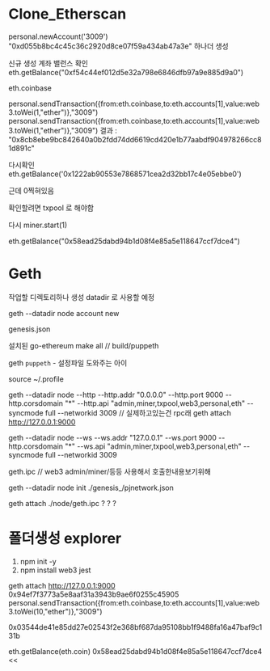 # Clone_Etherscan

personal.newAccount('3009')
"0xd055b8bc4c45c36c2920d8ce07f59a434ab47a3e"
하나더 생성

신규 생성 계좌 밸런스 확인
eth.getBalance("0xf54c44ef012d5e32a798e6846dfb97a9e885d9a0")

eth.coinbase

personal.sendTransaction({from:eth.coinbase,to:eth.accounts[1],value:web3.toWei(1,"ether")},"3009")
personal.sendTransaction({from:eth.coinbase,to:eth.accounts[1],value:web3.toWei(1,"ether")},"3009")
결과 : "0x8cb8ebe9bc842640a0b2fdd74dd6619cd420e1b77aabdf904978266cc81d891c"

다시확인 eth.getBalance('0x1222ab90553e7868571cea2d32bb17c4e05ebbe0')

근데 0찍혀있음

확인할려면 txpool 로 해야함

다시 miner.start(1)

eth.getBalance("0x58ead25dabd94b1d08f4e85a5e118647ccf7dce4")

# Geth

작업할 디렉토리하나 생성
datadir 로 사용할 예정

geth --datadir node account new

genesis.json

설치된 go-ethereum
make all // build/puppeth

geth
`puppeth` - 설정파일 도와주는 아이

source ~/.profile

geth --datadir node --http --http.addr "0.0.0.0" --http.port 9000 --http.corsdomain "\*" --http.api "admin,miner,txpool,web3,personal,eth" --syncmode full --networkid 3009
// 실제하고있는건 rpc래
geth attach http://127.0.0.1:9000

geth --datadir node --ws --ws.addr "127.0.0.1" --ws.port 9000 --http.corsdomain "\*" --ws.api "admin,miner,txpool,web3,personal,eth" --syncmode full --networkid 3009

geth.ipc // web3 admin/miner/등등 사용해서 호출한내용보기위해

geth --datadir node init ./genesis\_/pjnetwork.json

geth attach ./node/geth.ipc
? ? ?

# 폴더생성 explorer

1. npm init -y
2. npm install web3 jest

geth attach http://127.0.0.1:9000
0x94ef7f3773a5e8aaf31a3943b9ae6f0255c45905
personal.sendTransaction({from:eth.coinbase,to:eth.accounts[1],value:web3.toWei(10,"ether")},"3009")

0x03544de41e85dd27e02543f2e368bf687da95108bb1f9488fa16a47baf9c131b

eth.getBalance(eth.coin)
0x58ead25dabd94b1d08f4e85a5e118647ccf7dce4 <<

